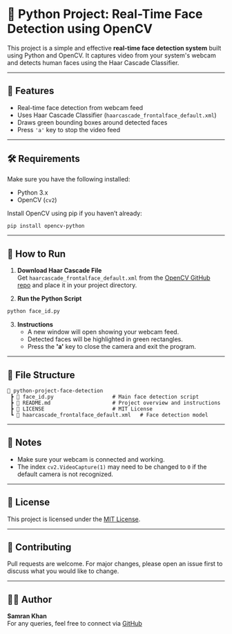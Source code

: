 
# 🧠 Python Project: Real-Time Face Detection using OpenCV

This project is a simple and effective **real-time face detection system** built using Python and OpenCV. It captures video from your system's webcam and detects human faces using the Haar Cascade Classifier.

---

## 📸 Features

- Real-time face detection from webcam feed
- Uses Haar Cascade Classifier (`haarcascade_frontalface_default.xml`)
- Draws green bounding boxes around detected faces
- Press `'a'` key to stop the video feed

---

## 🛠 Requirements

Make sure you have the following installed:

- Python 3.x
- OpenCV (`cv2`)

Install OpenCV using pip if you haven’t already:
```bash
pip install opencv-python
```

---

## 🚀 How to Run

1. **Download Haar Cascade File**  
   Get `haarcascade_frontalface_default.xml` from the [OpenCV GitHub repo](https://github.com/opencv/opencv/blob/master/data/haarcascades/haarcascade_frontalface_default.xml) and place it in your project directory.

2. **Run the Python Script**
```bash
python face_id.py
```

3. **Instructions**
   - A new window will open showing your webcam feed.
   - Detected faces will be highlighted in green rectangles.
   - Press the **'a'** key to close the camera and exit the program.

---

## 🧾 File Structure

```
📂 python-project-face-detection
 ┣ 📄 face_id.py                   # Main face detection script
 ┣ 📄 README.md                    # Project overview and instructions
 ┣ 📄 LICENSE                      # MIT License
 ┗ 📄 haarcascade_frontalface_default.xml   # Face detection model
```

---

## 📝 Notes

- Make sure your webcam is connected and working.
- The index `cv2.VideoCapture(1)` may need to be changed to `0` if the default camera is not recognized.

---

## 📄 License

This project is licensed under the [MIT License](LICENSE).

---

## 🤝 Contributing

Pull requests are welcome. For major changes, please open an issue first to discuss what you would like to change.

---

## 🙋‍♂️ Author

**Samran Khan**  
For any queries, feel free to connect via [GitHub](https://github.com/samranokhan)
